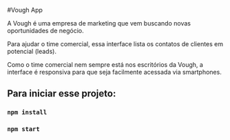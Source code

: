 #Vough App

A Vough é uma empresa de marketing que vem buscando novas oportunidades de negócio.

Para ajudar o time comercial, essa interface lista os contatos de clientes em potencial (leads).

Como o time comercial nem sempre está nos escritórios da Vough, a interface é responsiva para que seja facilmente acessada via smartphones.

## Para iniciar esse projeto:

### `npm install`

### `npm start`
